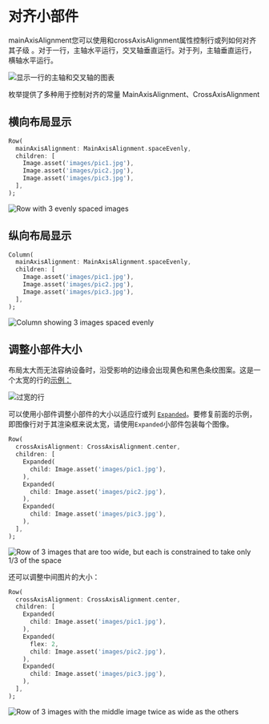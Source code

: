 # 对齐小部件

mainAxisAlignment您可以使用和crossAxisAlignment属性控制行或列如何对齐其子级 。对于一行，主轴水平运行，交叉轴垂直运行。对于列，主轴垂直运行，横轴水平运行。

![显示一行的主轴和交叉轴的图表](https://docs.flutter.dev/assets/images/docs/ui/layout/row-diagram.png)

枚举提供了多种用于控制对齐的常量 MainAxisAlignment、CrossAxisAlignment

## 横向布局显示

```dart
Row(
  mainAxisAlignment: MainAxisAlignment.spaceEvenly,
  children: [
    Image.asset('images/pic1.jpg'),
    Image.asset('images/pic2.jpg'),
    Image.asset('images/pic3.jpg'),
  ],
);
```

![Row with 3 evenly spaced images](https://cdn.jsdelivr.net/gh/DanielL916/images-warehouse@main/uPic/row-spaceevenly-visual.png)

## 纵向布局显示

```dart
Column(
  mainAxisAlignment: MainAxisAlignment.spaceEvenly,
  children: [
    Image.asset('images/pic1.jpg'),
    Image.asset('images/pic2.jpg'),
    Image.asset('images/pic3.jpg'),
  ],
);
```

![Column showing 3 images spaced evenly](https://cdn.jsdelivr.net/gh/DanielL916/images-warehouse@main/uPic/column-visual.png)

## 调整小部件大小

布局太大而无法容纳设备时，沿受影响的边缘会出现黄色和黑色条纹图案。这是一个太宽的行的[示例：](https://github.com/flutter/website/tree/main/examples/layout/sizing)

![过宽的行](https://cdn.jsdelivr.net/gh/DanielL916/images-warehouse@main/uPic/layout-too-large.png)

可以使用小部件调整小部件的大小以适应行或列 [`Expanded`](https://api.flutter.dev/flutter/widgets/Expanded-class.html)。要修复前面的示例，即图像行对于其渲染框来说太宽，请使用`Expanded`小部件包装每个图像。

```dart
Row(
  crossAxisAlignment: CrossAxisAlignment.center,
  children: [
    Expanded(
      child: Image.asset('images/pic1.jpg'),
    ),
    Expanded(
      child: Image.asset('images/pic2.jpg'),
    ),
    Expanded(
      child: Image.asset('images/pic3.jpg'),
    ),
  ],
);
```

![Row of 3 images that are too wide, but each is constrained to take only 1/3 of the space](https://cdn.jsdelivr.net/gh/DanielL916/images-warehouse@main/uPic/row-expanded-2-visual-20220625103908599.png)

还可以调整中间图片的大小：

```dart
Row(
  crossAxisAlignment: CrossAxisAlignment.center,
  children: [
    Expanded(
      child: Image.asset('images/pic1.jpg'),
    ),
    Expanded(
      flex: 2,
      child: Image.asset('images/pic2.jpg'),
    ),
    Expanded(
      child: Image.asset('images/pic3.jpg'),
    ),
  ],
);
```

![Row of 3 images with the middle image twice as wide as the others](https://docs.flutter.dev/assets/images/docs/ui/layout/row-expanded-visual.png)